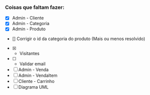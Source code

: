 ### Coisas que faltam fazer:
- [x] Admin - Cliente
- [x] Admin - Categoria
- [x] Admin - Produto
- [] Corrigir o id da categoria do produto (Mais ou menos resolvido)
- [x] - Visitantes
- [ ] - Validar email
- [ ] Admin - Venda
- [ ] Admin - VendaItem
- [ ] Cliente - Carrinho 
- [ ] Diagrama UML
